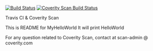 [![Build Status](https://secure.travis-ci.org/liuchao412/MyHelloWorld.png?branch=master)](http://travis-ci.org/liuchao412/MyHelloWorld)
<a href="https://scan.coverity.com/projects/liuchao412-myhelloworld">
  <img alt="Coverity Scan Build Status"
       src="https://scan.coverity.com/projects/14300/badge.svg"/>
</a>

Travis CI & Coverity Scan

This is README for MyHelloWorld
It will print HelloWorld

For any question related to Coverity Scan, contact at scan-admin @ coverity.com

